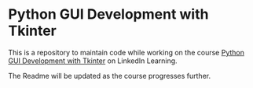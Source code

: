 # Python GUI Development with Tkinter

This is a repository to maintain code while working on the course [Python GUI Development with Tkinter](https://www.linkedin.com/learning/python-gui-development-with-tkinter-2) on LinkedIn Learning.

The Readme will be updated as the course progresses further.
